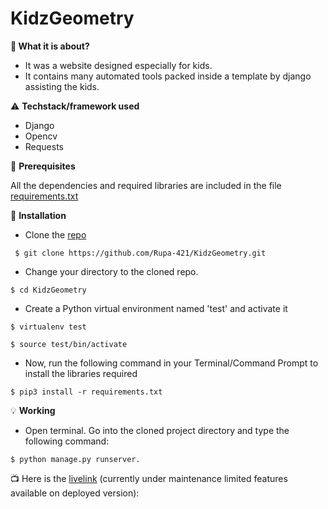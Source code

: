 # KidzGeometry
 :high_brightness:<b> What it is about?</b>
  - It was a website designed especially for kids.</li>
  - It contains many automated tools packed inside a template by django assisting the kids.</li>
 
:warning: <b>Techstack/framework used </b>

  - Django
  - Opencv
  - Requests

:key: <b>Prerequisites</b>
 
 All the dependencies and required libraries are included in the file [requirements.txt](requirements.txt)
 
:rocket: <b>Installation</b>

  - Clone the [repo](https://github.com/Rupa-421/KidzGeometry)
 ```
  $ git clone https://github.com/Rupa-421/KidzGeometry.git
  ```
  - Change your directory to the cloned repo.
  ```
 $ cd KidzGeometry
 ```
 - Create a Python virtual environment named 'test' and activate it
 ```
 $ virtualenv test
 ```
 ```
$ source test/bin/activate
```
- Now, run the following command in your Terminal/Command Prompt to install the libraries required
```
$ pip3 install -r requirements.txt
```
:bulb: <b>Working</b>
- Open terminal. Go into the cloned project directory and type the following command:
```
$ python manage.py runserver.
```
:tv: Here is the [livelink](https://kidzgeometry.herokuapp.com/) (currently under maintenance limited features available on deployed version):

